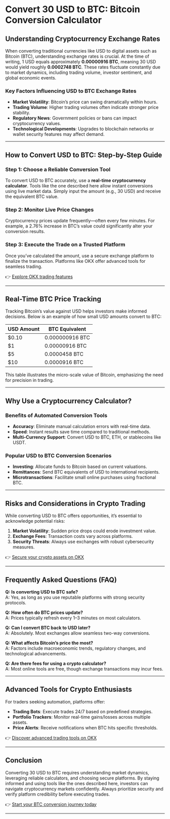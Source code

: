 # Convert 30 USD to BTC: Bitcoin Conversion Calculator  

## Understanding Cryptocurrency Exchange Rates  

When converting traditional currencies like USD to digital assets such as Bitcoin (BTC), understanding exchange rates is crucial. At the time of writing, 1 USD equals approximately **0.00000916 BTC**, meaning 30 USD would yield roughly **0.0002748 BTC**. These rates fluctuate constantly due to market dynamics, including trading volume, investor sentiment, and global economic events.  

### Key Factors Influencing USD to BTC Exchange Rates  
- **Market Volatility**: Bitcoin’s price can swing dramatically within hours.  
- **Trading Volume**: Higher trading volumes often indicate stronger price stability.  
- **Regulatory News**: Government policies or bans can impact cryptocurrency values.  
- **Technological Developments**: Upgrades to blockchain networks or wallet security features may affect demand.  

---

## How to Convert USD to BTC: Step-by-Step Guide  

### Step 1: Choose a Reliable Conversion Tool  
To convert USD to BTC accurately, use a **real-time cryptocurrency calculator**. Tools like the one described here allow instant conversions using live market data. Simply input the amount (e.g., 30 USD) and receive the equivalent BTC value.  

### Step 2: Monitor Live Price Changes  
Cryptocurrency prices update frequently—often every few minutes. For example, a 2.76% increase in BTC’s value could significantly alter your conversion results.  

### Step 3: Execute the Trade on a Trusted Platform  
Once you’ve calculated the amount, use a secure exchange platform to finalize the transaction. Platforms like OKX offer advanced tools for seamless trading.  

👉 [Explore OKX trading features](https://bit.ly/okx-bonus)  

---

## Real-Time BTC Price Tracking  

Tracking Bitcoin’s value against USD helps investors make informed decisions. Below is an example of how small USD amounts convert to BTC:  

| USD Amount | BTC Equivalent |  
|------------|----------------|  
| $0.10      | 0.000000916 BTC|  
| $1         | 0.00000916 BTC |  
| $5         | 0.0000458 BTC  |  
| $10        | 0.0000916 BTC  |  

This table illustrates the micro-scale value of Bitcoin, emphasizing the need for precision in trading.  

---

## Why Use a Cryptocurrency Calculator?  

### Benefits of Automated Conversion Tools  
- **Accuracy**: Eliminate manual calculation errors with real-time data.  
- **Speed**: Instant results save time compared to traditional methods.  
- **Multi-Currency Support**: Convert USD to BTC, ETH, or stablecoins like USDT.  

### Popular USD to BTC Conversion Scenarios  
- **Investing**: Allocate funds to Bitcoin based on current valuations.  
- **Remittances**: Send BTC equivalents of USD to international recipients.  
- **Microtransactions**: Facilitate small online purchases using fractional BTC.  

---

## Risks and Considerations in Crypto Trading  

While converting USD to BTC offers opportunities, it’s essential to acknowledge potential risks:  
1. **Market Volatility**: Sudden price drops could erode investment value.  
2. **Exchange Fees**: Transaction costs vary across platforms.  
3. **Security Threats**: Always use exchanges with robust cybersecurity measures.  

👉 [Secure your crypto assets on OKX](https://bit.ly/okx-bonus)  

---

## Frequently Asked Questions (FAQ)  

**Q: Is converting USD to BTC safe?**  
A: Yes, as long as you use reputable platforms with strong security protocols.  

**Q: How often do BTC prices update?**  
A: Prices typically refresh every 1–3 minutes on most calculators.  

**Q: Can I convert BTC back to USD later?**  
A: Absolutely. Most exchanges allow seamless two-way conversions.  

**Q: What affects Bitcoin’s price the most?**  
A: Factors include macroeconomic trends, regulatory changes, and technological advancements.  

**Q: Are there fees for using a crypto calculator?**  
A: Most online tools are free, though exchange transactions may incur fees.  

---

## Advanced Tools for Crypto Enthusiasts  

For traders seeking automation, platforms offer:  
- **Trading Bots**: Execute trades 24/7 based on predefined strategies.  
- **Portfolio Trackers**: Monitor real-time gains/losses across multiple assets.  
- **Price Alerts**: Receive notifications when BTC hits specific thresholds.  

👉 [Discover advanced trading tools on OKX](https://bit.ly/okx-bonus)  

---

## Conclusion  

Converting 30 USD to BTC requires understanding market dynamics, leveraging reliable calculators, and choosing secure platforms. By staying informed and using tools like the ones described here, investors can navigate cryptocurrency markets confidently. Always prioritize security and verify platform credibility before executing trades.  

👉 [Start your BTC conversion journey today](https://bit.ly/okx-bonus)  

--- 
